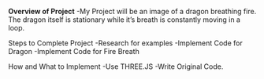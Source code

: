<b>Overview of Project</b>
-My Project will be an image of a dragon breathing fire. The dragon itself is stationary while it’s breath is constantly moving in a loop.

Steps to Complete Project
-Research for examples
-Implement Code for Dragon
-Implement Code for Fire Breath

How and What to Implement
-Use THREE.JS
-Write Original Code.
